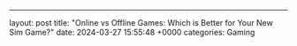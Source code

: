 ---
layout: post
title: "Online vs Offline Games: Which is Better for Your New Sim Game?"
date:   2024-03-27 15:55:48 +0000
categories: Gaming
